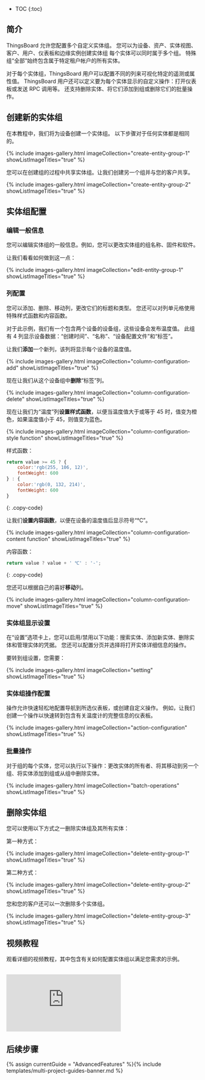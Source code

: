* TOC
{:toc}

## 简介

ThingsBoard 允许您配置多个自定义实体组。
您可以为设备、资产、实体视图、客户、用户、仪表板和边缘实例创建实体组
每个实体可以同时属于多个组。
特殊组“全部”始终包含属于特定租户帐户的所有实体。

对于每个实体组，ThingsBoard 用户可以配置不同的列来可视化特定的遥测或属性值。
ThingsBoard 用户还可以定义要为每个实体显示的自定义操作：打开仪表板或发送 RPC 调用等。
还支持删除实体、将它们添加到组或删除它们的批量操作。

## 创建新的实体组

在本教程中，我们将为设备创建一个实体组。
以下步骤对于任何实体都是相同的。

{% include images-gallery.html imageCollection="create-entity-group-1" showListImageTitles="true" %}

您可以在创建组的过程中共享实体组。让我们创建另一个组并与您的客户共享。

{% include images-gallery.html imageCollection="create-entity-group-2" showListImageTitles="true" %}

## 实体组配置

### 编辑一般信息

您可以编辑实体组的一般信息。例如，您可以更改实体组的组名称、固件和软件。

让我们看看如何做到这一点：

{% include images-gallery.html imageCollection="edit-entity-group-1" showListImageTitles="true" %}

### 列配置

您可以添加、删除、移动列，更改它们的标题和类型。
您还可以对列单元格使用特殊样式函数和内容函数。

对于此示例，我们有一个包含两个设备的设备组，这些设备会发布温度值。
此组有 4 列显示设备数据：“创建时间”、“名称”、“设备配置文件”和“标签”。

让我们**添加**一个新列，该列将显示每个设备的温度值。

{% include images-gallery.html imageCollection="column-configuration-add" showListImageTitles="true" %}

现在让我们从这个设备组中**删除**“标签”列。

{% include images-gallery.html imageCollection="column-configuration-delete" showListImageTitles="true" %}

现在让我们为“温度”列**设置样式函数**，以便当温度值大于或等于 45 时，值变为橙色，如果温度值小于 45，则值变为蓝色。

{% include images-gallery.html imageCollection="column-configuration-style function" showListImageTitles="true" %}

样式函数：

```javascript
return value >= 45 ? {
    color:'rgb(255, 106, 12)',
    fontWeight: 600
} : {
    color:'rgb(0, 132, 214)',
    fontWeight: 600
}
```
{: .copy-code}

让我们**设置内容函数**，以便在设备的温度值后显示符号“℃”。

{% include images-gallery.html imageCollection="column-configuration-content function" showListImageTitles="true" %}

内容函数：

```javascript
return value ? value + ' ℃' : '-';
```
{: .copy-code}

您还可以根据自己的喜好**移动**列。

{% include images-gallery.html imageCollection="column-configuration-move" showListImageTitles="true" %}

### 实体组显示设置

在“设置”选项卡上，您可以启用/禁用以下功能：搜索实体、添加新实体、删除实体和管理实体的凭据。
您还可以配置分页并选择将打开实体详细信息的操作。

要转到组设置，您需要：

{% include images-gallery.html imageCollection="setting" showListImageTitles="true" %}

### 实体组操作配置

操作允许快速轻松地配置导航到所选仪表板，或创建自定义操作。
例如，让我们创建一个操作以快速转到包含有关温度计的完整信息的仪表板。

{% include images-gallery.html imageCollection="action-configuration" showListImageTitles="true" %}

### 批量操作

对于组的每个实体，您可以执行以下操作：更改实体的所有者、将其移动到另一个组、将实体添加到组或从组中删除实体。

{% include images-gallery.html imageCollection="batch-operations" showListImageTitles="true" %}

## 删除实体组

您可以使用以下方式之一删除实体组及其所有实体：

第一种方式：

{% include images-gallery.html imageCollection="delete-entity-group-1" showListImageTitles="true" %}

第二种方式：

{% include images-gallery.html imageCollection="delete-entity-group-2" showListImageTitles="true" %}

您和您的客户还可以一次删除多个实体组。

{% include images-gallery.html imageCollection="delete-entity-group-3" showListImageTitles="true" %}

## 视频教程

观看详细的视频教程，其中包含有关如何配置实体组以满足您需求的示例。

<br>
<div id="video">
    <div id="video_wrapper">
        <iframe src="https://www.youtube.com/embed/RNdaEqrGhn8" frameborder="0" allowfullscreen></iframe>
    </div>
</div>

## 后续步骤

{% assign currentGuide = "AdvancedFeatures" %}{% include templates/multi-project-guides-banner.md %}